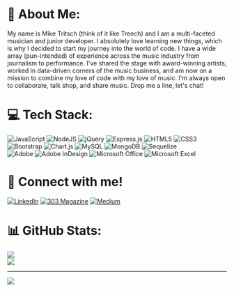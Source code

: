 # 💫 About Me:
My name is Mike Tritsch (think of it like Treech) and I am a multi-faceted musician and junior developer. I absolutely love learning new things, which is why I decided to start my journey into the world of code. I have a wide array (pun-intended) of experience across the music industry from journalism to performance. I've shared the stage with award-winning artists, worked in data-driven corners of the music business, and am now on a mission to combine my love of code with my love of music. I'm always open to collaborate, talk shop, and share music. Drop me a line, let's chat!


# 💻 Tech Stack:
![JavaScript](https://img.shields.io/badge/javascript-%23323330.svg?style=for-the-badge&logo=javascript&logoColor=%23F7DF1E)
![NodeJS](https://img.shields.io/badge/node.js-6DA55F?style=for-the-badge&logo=node.js&logoColor=white)
![jQuery](https://img.shields.io/badge/jquery-%230769AD.svg?style=for-the-badge&logo=jquery&logoColor=white)
![Express.js](https://img.shields.io/badge/express.js-%23404d59.svg?style=for-the-badge&logo=express&logoColor=%2361DAFB)
![HTML5](https://img.shields.io/badge/html5-%23E34F26.svg?style=for-the-badge&logo=html5&logoColor=white) 
![CSS3](https://img.shields.io/badge/css3-%231572B6.svg?style=for-the-badge&logo=css3&logoColor=white) 
![Bootstrap](https://img.shields.io/badge/bootstrap-%238511FA.svg?style=for-the-badge&logo=bootstrap&logoColor=white)
![Chart.js](https://img.shields.io/badge/chart.js-F5788D.svg?style=for-the-badge&logo=chart.js&logoColor=white)
![MySQL](https://img.shields.io/badge/mysql-%2300000f.svg?style=for-the-badge&logo=mysql&logoColor=white)
![MongoDB](https://img.shields.io/badge/MongoDB-%234ea94b.svg?style=for-the-badge&logo=mongodb&logoColor=white)
![Sequelize](https://img.shields.io/badge/Sequelize-52B0E7?style=for-the-badge&logo=Sequelize&logoColor=white)  
![Adobe](https://img.shields.io/badge/adobe-%23FF0000.svg?style=for-the-badge&logo=adobe&logoColor=white) 
![Adobe InDesign](https://img.shields.io/badge/Adobe%20InDesign-49021F?style=for-the-badge&logo=adobeindesign&logoColor=FF3366)
![Microsoft Office](https://img.shields.io/badge/Microsoft_Office-D83B01?style=for-the-badge&logo=microsoft-office&logoColor=white)
![Microsoft Excel](https://img.shields.io/badge/Microsoft_Excel-217346?style=for-the-badge&logo=microsoft-excel&logoColor=white)

# 🤝 Connect with me!
[![LinkedIn](https://img.shields.io/badge/LinkedIn-0077B5?style=for-the-badge&logo=linkedin&logoColor=white)](https://www.linkedin.com/in/michael-tritsch/)
[![303 Magazine](https://img.shields.io/badge/303-Magazine-blue)](https://303magazine.com/author/michael-tritsch/)
[![Medium](https://img.shields.io/badge/Medium-12100E?style=for-the-badge&logo=medium&logoColor=white)](https://medium.com/@tritsch.mike)

# 📊 GitHub Stats:
![](https://github-readme-streak-stats.herokuapp.com/?user=MikeTritsch&theme=dark&hide_border=false)<br/>
![](https://github-readme-stats.vercel.app/api/top-langs/?username=MikeTritsch&theme=dark&hide_border=false&include_all_commits=false&count_private=false&layout=compact)

---
[![](https://visitcount.itsvg.in/api?id=MikeTritsch&icon=0&color=0)](https://visitcount.itsvg.in)

<!-- Proudly created with GPRM ( https://gprm.itsvg.in ) -->
